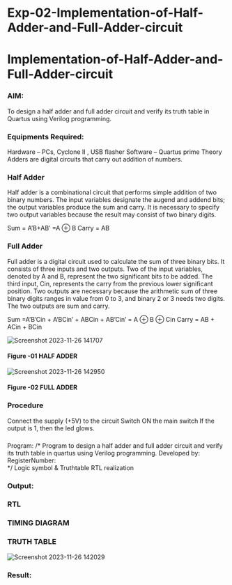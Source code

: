 # Exp-02-Implementation-of-Half-Adder-and-Full-Adder-circuit

# Implementation-of-Half-Adder-and-Full-Adder-circuit
### AIM:
To design a half adder and full adder circuit and verify its truth table in Quartus using Verilog programming.

### Equipments Required:
Hardware – PCs, Cyclone II , USB flasher
Software – Quartus prime
Theory
Adders are digital circuits that carry out addition of numbers.

### Half Adder
Half adder is a combinational circuit that performs simple addition of two binary numbers. The input variables designate the augend and addend bits; the output variables produce the sum and carry. It is necessary to specify two output variables because the result may consist of two binary digits.

Sum = A’B+AB’ =A ⊕ B Carry = AB

### Full Adder
Full adder is a digital circuit used to calculate the sum of three binary bits. It consists of three inputs and two outputs. Two of the input variables, denoted by A and B, represent the two significant bits to be added. The third input, Cin, represents the carry from the previous lower significant position. Two outputs are necessary because the arithmetic sum of three binary digits ranges in value from 0 to 3, and binary 2 or 3 needs two digits. The two outputs are sum and carry.

Sum =A’B’Cin + A’BCin’ + ABCin + AB’Cin’ = A ⊕ B ⊕ Cin Carry = AB + ACin + BCin

![Screenshot 2023-11-26 141707](https://github.com/vamsikrishna272005/Exp-02-Implementation-of-Half-Adder-and-Full-Adder-circuit/assets/147477015/ac4139cb-dc44-44bd-b617-f4eca350a75a)

#### Figure -01 HALF ADDER 


![Screenshot 2023-11-26 142950](https://github.com/vamsikrishna272005/Exp-02-Implementation-of-Half-Adder-and-Full-Adder-circuit/assets/147477015/efc86ac7-dd3a-4902-a9ea-2982ee8164a4)

#### Figure -02 FULL ADDER 

### Procedure

Connect the supply (+5V) to the circuit
Switch ON the main switch
If the output is 1, then the led glows.
### 
Program:
/*
Program to design a half adder and full adder circuit and verify its truth table in quartus using Verilog programming.
Developed by: 
RegisterNumber:  
*/
Logic symbol & Truthtable
RTL realization

### Output:
### RTL
### TIMING DIAGRAM


### TRUTH TABLE 
![Screenshot 2023-11-26 142029](https://github.com/vamsikrishna272005/Exp-02-Implementation-of-Half-Adder-and-Full-Adder-circuit/assets/147477015/6dc7ebe5-1917-4cb3-b281-f7742975625f)

### Result:
